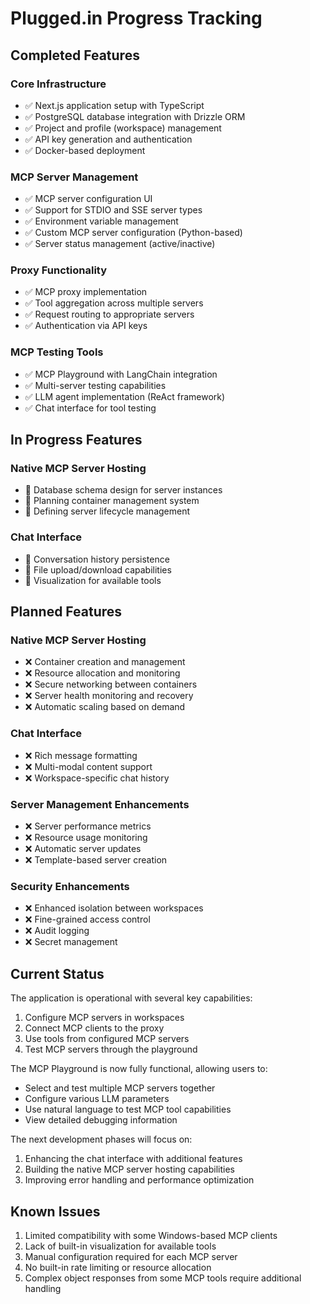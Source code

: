 # Plugged.in Progress Tracking

## Completed Features

### Core Infrastructure
- ✅ Next.js application setup with TypeScript
- ✅ PostgreSQL database integration with Drizzle ORM
- ✅ Project and profile (workspace) management
- ✅ API key generation and authentication
- ✅ Docker-based deployment

### MCP Server Management
- ✅ MCP server configuration UI
- ✅ Support for STDIO and SSE server types
- ✅ Environment variable management
- ✅ Custom MCP server configuration (Python-based)
- ✅ Server status management (active/inactive)

### Proxy Functionality
- ✅ MCP proxy implementation
- ✅ Tool aggregation across multiple servers
- ✅ Request routing to appropriate servers
- ✅ Authentication via API keys

### MCP Testing Tools
- ✅ MCP Playground with LangChain integration
- ✅ Multi-server testing capabilities 
- ✅ LLM agent implementation (ReAct framework)
- ✅ Chat interface for tool testing

## In Progress Features

### Native MCP Server Hosting
- 🔄 Database schema design for server instances
- 🔄 Planning container management system
- 🔄 Defining server lifecycle management

### Chat Interface
- 🔄 Conversation history persistence
- 🔄 File upload/download capabilities 
- 🔄 Visualization for available tools

## Planned Features

### Native MCP Server Hosting
- ❌ Container creation and management
- ❌ Resource allocation and monitoring
- ❌ Secure networking between containers
- ❌ Server health monitoring and recovery
- ❌ Automatic scaling based on demand

### Chat Interface
- ❌ Rich message formatting
- ❌ Multi-modal content support
- ❌ Workspace-specific chat history

### Server Management Enhancements
- ❌ Server performance metrics
- ❌ Resource usage monitoring
- ❌ Automatic server updates
- ❌ Template-based server creation

### Security Enhancements
- ❌ Enhanced isolation between workspaces
- ❌ Fine-grained access control
- ❌ Audit logging
- ❌ Secret management

## Current Status

The application is operational with several key capabilities:
1. Configure MCP servers in workspaces
2. Connect MCP clients to the proxy
3. Use tools from configured MCP servers
4. Test MCP servers through the playground

The MCP Playground is now fully functional, allowing users to:
- Select and test multiple MCP servers together
- Configure various LLM parameters
- Use natural language to test MCP tool capabilities
- View detailed debugging information

The next development phases will focus on:
1. Enhancing the chat interface with additional features
2. Building the native MCP server hosting capabilities
3. Improving error handling and performance optimization

## Known Issues

1. Limited compatibility with some Windows-based MCP clients
2. Lack of built-in visualization for available tools
3. Manual configuration required for each MCP server
4. No built-in rate limiting or resource allocation
5. Complex object responses from some MCP tools require additional handling 